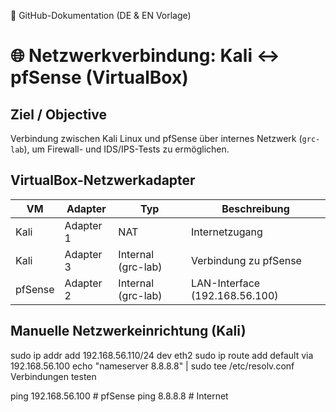 📁 GitHub-Dokumentation (DE & EN Vorlage)



# 🌐 Netzwerkverbindung: Kali ↔ pfSense (VirtualBox)

## Ziel / Objective
Verbindung zwischen Kali Linux und pfSense über internes Netzwerk (`grc-lab`), um Firewall- und IDS/IPS-Tests zu ermöglichen.

## VirtualBox-Netzwerkadapter
| VM        | Adapter | Typ             | Beschreibung                      |
|-----------|---------|------------------|-----------------------------------|
| Kali      | Adapter 1 | NAT           | Internetzugang                    |
| Kali      | Adapter 3 | Internal (grc-lab) | Verbindung zu pfSense            |
| pfSense   | Adapter 2 | Internal (grc-lab) | LAN-Interface (192.168.56.100)   |

## Manuelle Netzwerkeinrichtung (Kali)

sudo ip addr add 192.168.56.110/24 dev eth2
sudo ip route add default via 192.168.56.100
echo "nameserver 8.8.8.8" | sudo tee /etc/resolv.conf
Verbindungen testen

ping 192.168.56.100  # pfSense
ping 8.8.8.8         # Internet
